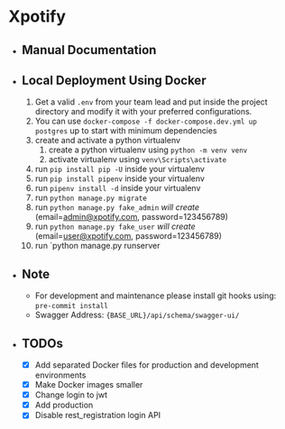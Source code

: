 # Xpotify

* ## Manual Documentation

* ## Local Deployment Using Docker

    1. Get a valid `.env` from your team lead and put inside the project directory and modify it with your preferred configurations.
    2. You can use `docker-compose -f docker-compose.dev.yml up postgres` up to start with minimum dependencies
    3. create and activate a python virtualenv
       1. create a python virtualenv using `python -m venv venv`
       2. activate virtualenv using `venv\Scripts\activate`
    4. run `pip install pip -U` inside your virtualenv
    5. run `pip install pipenv` inside your virtualenv
    6. run `pipenv install -d` inside your virtualenv
    7. run `python manage.py migrate`
    8. run `python manage.py fake_admin` _will create_ (email=<admin@xpotify.com>, password=123456789)
    9. run `python manage.py fake_user` _will create_ (email=<user@xpotify.com>, password=123456789)
    10. run `python manage.py runserver

* ## Note

  * For development and maintenance please install git hooks using: `pre-commit install`
  * Swagger Address: `{BASE_URL}/api/schema/swagger-ui/`

* ## TODOs

  * [x] Add separated Docker files for production and development environments
  * [x] Make Docker images smaller
  * [x] Change login to jwt
  * [x] Add production
  * [x] Disable rest_registration login API
